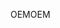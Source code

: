 <span data-ttu-id="ccaa0-101">OEM</span><span class="sxs-lookup"><span data-stu-id="ccaa0-101">OEM</span></span>